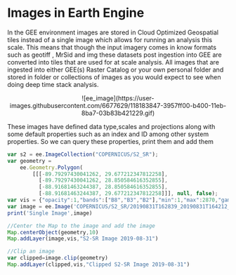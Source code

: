 # Images in Earth Engine

In the GEE environment images are stored in Cloud Optimized Geospatial tiles instead of a single image which allows for running an analysis this scale. This means that though the input imagery comes in know formats such as geotiff , MrSid and img these datasets post ingestion into GEE are converted into tiles that are used for at scale analysis. All images that are ingested into either GEE(s) Raster Catalog or your own personal folder and stored in folder or collections of images as you would expect to see when doing deep time stack analysis.

<center>![ee_image](https://user-images.githubusercontent.com/6677629/118183847-3957ff00-b400-11eb-8ba7-03b83b421229.gif)</center>

These images have defined data type,scales and projections along with some default properties such as an index and ID among other system properties. So we can query these properties, print them and add them

``` js
var s2 = ee.ImageCollection("COPERNICUS/S2_SR");
var geometry =
    ee.Geometry.Polygon(
        [[[-89.79297430041262, 29.677212347812258],
          [-89.79297430041262, 28.850584616352855],
          [-88.91681463244387, 28.850584616352855],
          [-88.91681463244387, 29.677212347812258]]], null, false);
var vis = {"opacity":1,"bands":["B8","B3","B2"],"min":1,"max":2870,"gamma":1.4140000000000001};
var image = ee.Image('COPERNICUS/S2_SR/20190831T162839_20190831T164212_T16RBT')
print('Single Image',image)

//Center the Map to the image and add the image
Map.centerObject(geometry,10)
Map.addLayer(image,vis,"S2-SR Image 2019-08-31")

//Clip an image
var clipped=image.clip(geometry)
Map.addLayer(clipped,vis,"Clipped S2-SR Image 2019-08-31")
```
